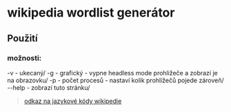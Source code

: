 # wikipedia wordlist generátor
## Použití
### možnosti:
-v - ukecaný/
-g - grafický - vypne headless mode prohližeče a zobrazí je na obrazovku/
-p - počet procesů - nastaví kolik prohlížečů pojede zároveň/
--help - zobrazí tuto stránku/
> [odkaz na jazykové kódy wikipedie](https://en.wikipedia.org/wiki/List_of_Wikipedias#Wikipedia_edition_codes)
